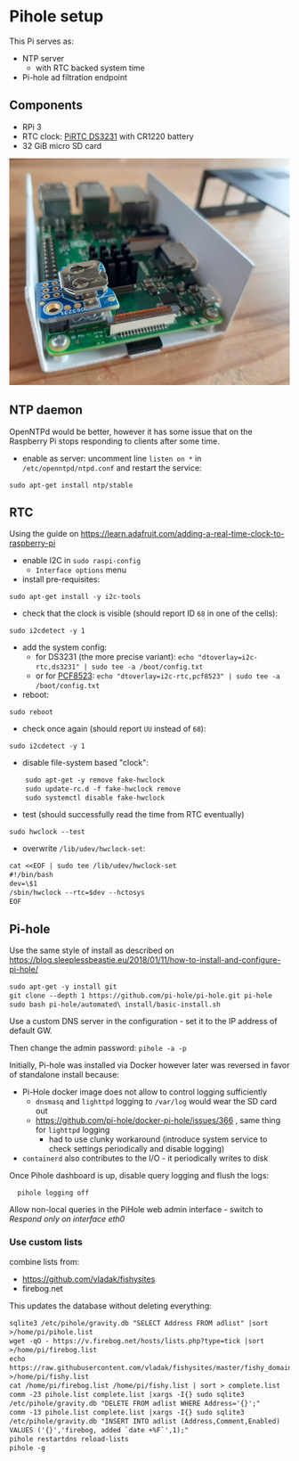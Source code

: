 # Pihole setup

This Pi serves as:
  - NTP server
    - with RTC backed system time
  - Pi-hole ad filtration endpoint

## Components

- RPi 3
- RTC clock: [PiRTC DS3231](https://www.adafruit.com/product/4282) with CR1220 battery
- 32 GiB micro SD card

![Pihole with RTC](/img/Pi_DS3231.jpg)

## NTP daemon

OpenNTPd would be better, however it has some issue that on the Raspberry Pi stops responding to clients after some time.

- enable as server: uncomment line `listen on *` in `/etc/openntpd/ntpd.conf` and restart the service:
```
sudo apt-get install ntp/stable
```

## RTC

Using the guide on https://learn.adafruit.com/adding-a-real-time-clock-to-raspberry-pi

- enable I2C in `sudo raspi-config`
  - `Interface options` menu
- install pre-requisites:
```
sudo apt-get install -y i2c-tools
```
- check that the clock is visible (should report ID `68` in one of the cells):
```
sudo i2cdetect -y 1
```
- add the system config:
  - for DS3231 (the more precise variant): `echo "dtoverlay=i2c-rtc,ds3231" | sudo tee -a /boot/config.txt`
  - or for [PCF8523](https://www.adafruit.com/product/5189): `echo "dtoverlay=i2c-rtc,pcf8523" | sudo tee -a /boot/config.txt`
- reboot:
```
sudo reboot
```
- check once again (should report `UU` instead of `68`):
```
sudo i2cdetect -y 1
```
- disable file-system based "clock":
```
    sudo apt-get -y remove fake-hwclock
    sudo update-rc.d -f fake-hwclock remove
    sudo systemctl disable fake-hwclock
```
- test (should successfully read the time from RTC eventually) 
```
sudo hwclock --test
```
- overwrite `/lib/udev/hwclock-set`:
```
cat <<EOF | sudo tee /lib/udev/hwclock-set
#!/bin/bash
dev=\$1
/sbin/hwclock --rtc=$dev --hctosys
EOF
```

## Pi-hole

Use the same style of install as described on https://blog.sleeplessbeastie.eu/2018/01/11/how-to-install-and-configure-pi-hole/

```
sudo apt-get -y install git
git clone --depth 1 https://github.com/pi-hole/pi-hole.git pi-hole
sudo bash pi-hole/automated\ install/basic-install.sh
```

Use a custom DNS server in the configuration - set it to the IP address of default GW.

Then change the admin password: `pihole -a -p`

Initially, Pi-hole was installed via Docker however later was reversed in favor of standalone install because:
  - Pi-Hole docker image does not allow to control logging sufficiently
    - `dnsmasq` and `lighttpd` logging to `/var/log` would wear the SD card out
    - https://github.com/pi-hole/docker-pi-hole/issues/366 , same thing for `lighttpd` logging
      - had to use clunky workaround (introduce system service to check settings periodically and disable logging)
  - `containerd` also contributes to the I/O - it periodically writes to disk

Once Pihole dashboard is up, disable query logging and flush the logs:
```
  pihole logging off
```

Allow non-local queries in the PiHole web admin interface - switch to *Respond only on interface eth0*

### Use custom lists

combine lists from:
  - https://github.com/vladak/fishysites
  - firebog.net

This updates the database without deleting everything:
```
sqlite3 /etc/pihole/gravity.db "SELECT Address FROM adlist" |sort >/home/pi/pihole.list
wget -qO - https://v.firebog.net/hosts/lists.php?type=tick |sort >/home/pi/firebog.list
echo https://raw.githubusercontent.com/vladak/fishysites/master/fishy_domains.txt >/home/pi/fishy.list
cat /home/pi/firebog.list /home/pi/fishy.list | sort > complete.list
comm -23 pihole.list complete.list |xargs -I{} sudo sqlite3 /etc/pihole/gravity.db "DELETE FROM adlist WHERE Address='{}';"
comm -13 pihole.list complete.list |xargs -I{} sudo sqlite3 /etc/pihole/gravity.db "INSERT INTO adlist (Address,Comment,Enabled) VALUES ('{}','firebog, added `date +%F`',1);"
pihole restartdns reload-lists
pihole -g
```

